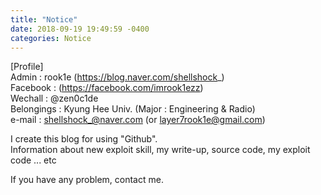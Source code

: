 ```yaml
---
title: "Notice"
date: 2018-09-19 19:49:59 -0400
categories: Notice
---
```


[Profile]   
Admin : rook1e (https://blog.naver.com/shellshock_)   
Facebook : (https://facebook.com/imrook1ezz)    
Wechall : @zen0c1de   
Belongings : Kyung Hee Univ. (Major : Engineering & Radio)    
e-mail : shellshock_@naver.com (or layer7rook1e@gmail.com)    




I create this blog for using "Github".  
Information about new exploit skill, my write-up, source code, my exploit code ... etc

If you have any problem, contact me.
